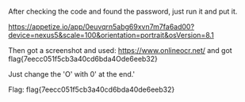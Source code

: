 After checking the code and found the password, just run it and put it.

https://appetize.io/app/0euvqrn5abg69xvn7m7fa6ad00?device=nexus5&scale=100&orientation=portrait&osVersion=8.1

Then got a screenshot and used: https://www.onlineocr.net/ and got flag{7eecc051f5cb3a40cd6bda4Ode6eeb32}


Just change the 'O' with 0' at the end.'



Flag: flag{7eecc051f5cb3a40cd6bda40de6eeb32}